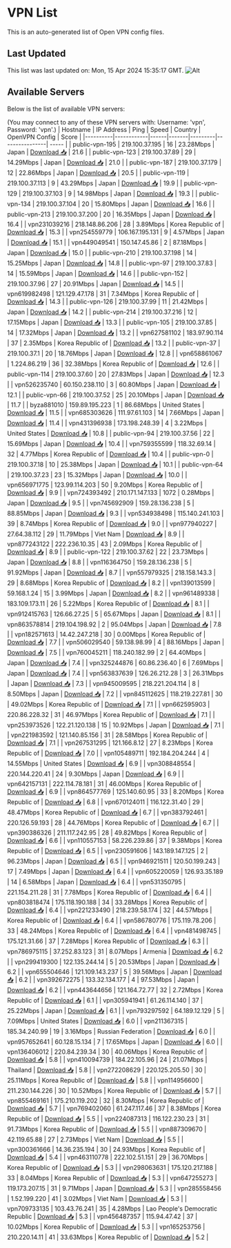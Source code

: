# VPN List

This is an auto-generated list of Open VPN config files.

## Last Updated

This list was last updated on: Mon, 15 Apr 2024 15:35:17 GMT.
![Alt](https://repobeats.axiom.co/api/embed/186b98318ef1479477931607c1ad7d823f12451f.svg "Repobeats analytics image")

## Available Servers

Below is the list of available VPN servers:

(You may connect to any of these VPN servers with: Username: 'vpn', Password: 'vpn'.)
| Hostname | IP Address | Ping | Speed | Country | OpenVPN Config | Score |
|----------|------------|------|-------|---------|----------------| ----- |
| public-vpn-195 | 219.100.37.195 | 16 | 23.28Mbps | Japan | [Download 📥](./configs/server_0_JP.ovpn) | 21.6 |
| public-vpn-123 | 219.100.37.89 | 29 | 14.29Mbps | Japan | [Download 📥](./configs/server_1_JP.ovpn) | 21.0 |
| public-vpn-187 | 219.100.37.179 | 12 | 22.86Mbps | Japan | [Download 📥](./configs/server_2_JP.ovpn) | 20.5 |
| public-vpn-119 | 219.100.37.113 | 9 | 43.29Mbps | Japan | [Download 📥](./configs/server_3_JP.ovpn) | 19.9 |
| public-vpn-129 | 219.100.37.103 | 9 | 14.98Mbps | Japan | [Download 📥](./configs/server_4_JP.ovpn) | 19.3 |
| public-vpn-134 | 219.100.37.104 | 20 | 15.80Mbps | Japan | [Download 📥](./configs/server_5_JP.ovpn) | 16.6 |
| public-vpn-213 | 219.100.37.200 | 20 | 16.35Mbps | Japan | [Download 📥](./configs/server_6_JP.ovpn) | 16.4 |
| vpn231039216 | 218.148.86.206 | 28 | 3.89Mbps | Korea Republic of | [Download 📥](./configs/server_7_KR.ovpn) | 15.3 |
| vpn254559779 | 106.167.195.131 | 9 | 4.57Mbps | Japan | [Download 📥](./configs/server_8_JP.ovpn) | 15.1 |
| vpn449049541 | 150.147.45.86 | 2 | 87.18Mbps | Japan | [Download 📥](./configs/server_9_JP.ovpn) | 15.0 |
| public-vpn-210 | 219.100.37.198 | 14 | 15.25Mbps | Japan | [Download 📥](./configs/server_10_JP.ovpn) | 14.8 |
| public-vpn-97 | 219.100.37.83 | 14 | 15.59Mbps | Japan | [Download 📥](./configs/server_11_JP.ovpn) | 14.6 |
| public-vpn-152 | 219.100.37.96 | 27 | 20.91Mbps | Japan | [Download 📥](./configs/server_12_JP.ovpn) | 14.5 |
| vpn619982498 | 121.129.47.178 | 31 | 7.34Mbps | Korea Republic of | [Download 📥](./configs/server_13_KR.ovpn) | 14.3 |
| public-vpn-126 | 219.100.37.99 | 11 | 21.42Mbps | Japan | [Download 📥](./configs/server_14_JP.ovpn) | 14.2 |
| public-vpn-214 | 219.100.37.216 | 12 | 17.15Mbps | Japan | [Download 📥](./configs/server_15_JP.ovpn) | 13.3 |
| public-vpn-105 | 219.100.37.85 | 14 | 17.32Mbps | Japan | [Download 📥](./configs/server_16_JP.ovpn) | 13.2 |
| vpn627581102 | 183.97.90.114 | 37 | 2.35Mbps | Korea Republic of | [Download 📥](./configs/server_17_KR.ovpn) | 13.2 |
| public-vpn-37 | 219.100.37.1 | 20 | 18.76Mbps | Japan | [Download 📥](./configs/server_18_JP.ovpn) | 12.8 |
| vpn658861067 | 1.224.86.219 | 36 | 32.38Mbps | Korea Republic of | [Download 📥](./configs/server_19_KR.ovpn) | 12.6 |
| public-vpn-114 | 219.100.37.60 | 20 | 27.83Mbps | Japan | [Download 📥](./configs/server_20_JP.ovpn) | 12.3 |
| vpn526235740 | 60.150.238.110 | 3 | 60.80Mbps | Japan | [Download 📥](./configs/server_21_JP.ovpn) | 12.1 |
| public-vpn-66 | 219.100.37.52 | 25 | 20.10Mbps | Japan | [Download 📥](./configs/server_22_JP.ovpn) | 11.7 |
| byza881010 | 159.89.195.223 | 1 | 86.68Mbps | United States | [Download 📥](./configs/server_23_US.ovpn) | 11.5 |
| vpn685303626 | 111.97.61.103 | 14 | 7.66Mbps | Japan | [Download 📥](./configs/server_24_JP.ovpn) | 11.4 |
| vpn431396938 | 173.198.248.39 | 4 | 3.22Mbps | United States | [Download 📥](./configs/server_25_US.ovpn) | 10.8 |
| public-vpn-94 | 219.100.37.56 | 22 | 15.69Mbps | Japan | [Download 📥](./configs/server_26_JP.ovpn) | 10.4 |
| vpn759355599 | 118.32.69.14 | 32 | 4.77Mbps | Korea Republic of | [Download 📥](./configs/server_27_KR.ovpn) | 10.4 |
| public-vpn-0 | 219.100.37.18 | 10 | 25.38Mbps | Japan | [Download 📥](./configs/server_28_JP.ovpn) | 10.1 |
| public-vpn-64 | 219.100.37.23 | 23 | 15.32Mbps | Japan | [Download 📥](./configs/server_29_JP.ovpn) | 10.0 |
| vpn656971775 | 123.99.114.203 | 50 | 9.20Mbps | Korea Republic of | [Download 📥](./configs/server_30_KR.ovpn) | 9.9 |
| vpn724393492 | 210.171.147.133 | 1072 | 0.28Mbps | Japan | [Download 📥](./configs/server_31_JP.ovpn) | 9.5 |
| vpn745692909 | 159.28.136.238 | 5 | 88.85Mbps | Japan | [Download 📥](./configs/server_32_JP.ovpn) | 9.3 |
| vpn534938498 | 115.140.241.103 | 39 | 8.74Mbps | Korea Republic of | [Download 📥](./configs/server_33_KR.ovpn) | 9.0 |
| vpn977940227 | 27.64.38.112 | 29 | 11.79Mbps | Viet Nam | [Download 📥](./configs/server_34_VN.ovpn) | 8.9 |
| vpn877243122 | 222.236.10.35 | 43 | 2.09Mbps | Korea Republic of | [Download 📥](./configs/server_35_KR.ovpn) | 8.9 |
| public-vpn-122 | 219.100.37.62 | 22 | 23.73Mbps | Japan | [Download 📥](./configs/server_36_JP.ovpn) | 8.8 |
| vpn116364750 | 159.28.136.238 | 5 | 91.92Mbps | Japan | [Download 📥](./configs/server_37_JP.ovpn) | 8.7 |
| vpn557979325 | 218.158.143.3 | 29 | 8.68Mbps | Korea Republic of | [Download 📥](./configs/server_38_KR.ovpn) | 8.2 |
| vpn139013599 | 59.168.1.24 | 15 | 3.99Mbps | Japan | [Download 📥](./configs/server_39_JP.ovpn) | 8.2 |
| vpn961489338 | 183.109.173.11 | 26 | 5.22Mbps | Korea Republic of | [Download 📥](./configs/server_40_KR.ovpn) | 8.1 |
| vpn912415763 | 126.66.27.25 | 5 | 65.67Mbps | Japan | [Download 📥](./configs/server_41_JP.ovpn) | 8.1 |
| vpn863578814 | 219.104.198.92 | 2 | 95.04Mbps | Japan | [Download 📥](./configs/server_42_JP.ovpn) | 7.8 |
| vpn182571613 | 14.42.247.218 | 30 | 0.00Mbps | Korea Republic of | [Download 📥](./configs/server_43_KR.ovpn) | 7.7 |
| vpn506029540 | 59.138.98.99 | 4 | 88.16Mbps | Japan | [Download 📥](./configs/server_44_JP.ovpn) | 7.5 |
| vpn760045211 | 118.240.182.99 | 2 | 64.40Mbps | Japan | [Download 📥](./configs/server_45_JP.ovpn) | 7.4 |
| vpn325244876 | 60.86.236.40 | 6 | 7.69Mbps | Japan | [Download 📥](./configs/server_46_JP.ovpn) | 7.4 |
| vpn563837639 | 126.26.212.28 | 3 | 26.31Mbps | Japan | [Download 📥](./configs/server_47_JP.ovpn) | 7.3 |
| vpn945009595 | 218.221.204.114 | 8 | 8.50Mbps | Japan | [Download 📥](./configs/server_48_JP.ovpn) | 7.2 |
| vpn845112625 | 118.219.227.81 | 30 | 49.02Mbps | Korea Republic of | [Download 📥](./configs/server_49_KR.ovpn) | 7.1 |
| vpn662595903 | 220.86.228.32 | 31 | 46.97Mbps | Korea Republic of | [Download 📥](./configs/server_50_KR.ovpn) | 7.1 |
| vpn253973526 | 122.21.120.138 | 15 | 10.92Mbps | Japan | [Download 📥](./configs/server_51_JP.ovpn) | 7.1 |
| vpn221983592 | 121.140.85.156 | 31 | 28.58Mbps | Korea Republic of | [Download 📥](./configs/server_52_KR.ovpn) | 7.1 |
| vpn267531295 | 121.166.8.12 | 27 | 8.23Mbps | Korea Republic of | [Download 📥](./configs/server_53_KR.ovpn) | 7.0 |
| vpn105489711 | 192.184.204.244 | 4 | 14.55Mbps | United States | [Download 📥](./configs/server_54_US.ovpn) | 6.9 |
| vpn308848554 | 220.144.220.41 | 24 | 9.30Mbps | Japan | [Download 📥](./configs/server_55_JP.ovpn) | 6.9 |
| vpn642157131 | 222.114.78.181 | 31 | 46.00Mbps | Korea Republic of | [Download 📥](./configs/server_56_KR.ovpn) | 6.9 |
| vpn864577769 | 125.140.60.95 | 33 | 8.20Mbps | Korea Republic of | [Download 📥](./configs/server_57_KR.ovpn) | 6.8 |
| vpn670124011 | 116.122.31.40 | 29 | 48.47Mbps | Korea Republic of | [Download 📥](./configs/server_58_KR.ovpn) | 6.7 |
| vpn383792461 | 220.126.59.193 | 28 | 44.76Mbps | Korea Republic of | [Download 📥](./configs/server_59_KR.ovpn) | 6.7 |
| vpn390386326 | 211.117.242.95 | 28 | 49.82Mbps | Korea Republic of | [Download 📥](./configs/server_60_KR.ovpn) | 6.6 |
| vpn110557153 | 58.226.239.86 | 37 | 9.38Mbps | Korea Republic of | [Download 📥](./configs/server_61_KR.ovpn) | 6.5 |
| vpn230591606 | 143.189.147.125 | 2 | 96.23Mbps | Japan | [Download 📥](./configs/server_62_JP.ovpn) | 6.5 |
| vpn946921511 | 120.50.199.243 | 17 | 7.49Mbps | Japan | [Download 📥](./configs/server_63_JP.ovpn) | 6.4 |
| vpn605220059 | 126.93.35.189 | 14 | 6.58Mbps | Japan | [Download 📥](./configs/server_64_JP.ovpn) | 6.4 |
| vpn531350795 | 221.154.211.28 | 31 | 7.78Mbps | Korea Republic of | [Download 📥](./configs/server_65_KR.ovpn) | 6.4 |
| vpn803818474 | 175.118.190.188 | 34 | 33.28Mbps | Korea Republic of | [Download 📥](./configs/server_66_KR.ovpn) | 6.4 |
| vpn221233490 | 218.239.58.174 | 32 | 44.57Mbps | Korea Republic of | [Download 📥](./configs/server_67_KR.ovpn) | 6.4 |
| vpn586780776 | 175.119.78.206 | 33 | 48.24Mbps | Korea Republic of | [Download 📥](./configs/server_68_KR.ovpn) | 6.4 |
| vpn481498745 | 175.121.31.66 | 37 | 7.28Mbps | Korea Republic of | [Download 📥](./configs/server_69_KR.ovpn) | 6.3 |
| vpn786975115 | 37.252.83.123 | 31 | 8.07Mbps | Armenia | [Download 📥](./configs/server_70_AM.ovpn) | 6.2 |
| vpn299419300 | 122.135.244.14 | 5 | 20.53Mbps | Japan | [Download 📥](./configs/server_71_JP.ovpn) | 6.2 |
| vpn655504646 | 121.109.143.237 | 5 | 39.56Mbps | Japan | [Download 📥](./configs/server_72_JP.ovpn) | 6.2 |
| vpn392672275 | 133.32.134.177 | 4 | 97.53Mbps | Japan | [Download 📥](./configs/server_73_JP.ovpn) | 6.2 |
| vpn443644656 | 121.164.72.77 | 32 | 2.72Mbps | Korea Republic of | [Download 📥](./configs/server_74_KR.ovpn) | 6.1 |
| vpn305941941 | 61.26.114.140 | 37 | 25.22Mbps | Japan | [Download 📥](./configs/server_75_JP.ovpn) | 6.1 |
| vpn793297592 | 64.189.12.129 | 5 | 7.09Mbps | United States | [Download 📥](./configs/server_76_US.ovpn) | 6.0 |
| vpn211367315 | 185.34.240.99 | 19 | 3.16Mbps | Russian Federation | [Download 📥](./configs/server_77_RU.ovpn) | 6.0 |
| vpn957652641 | 60.128.15.134 | 7 | 17.65Mbps | Japan | [Download 📥](./configs/server_78_JP.ovpn) | 6.0 |
| vpn136406012 | 220.84.239.34 | 30 | 40.06Mbps | Korea Republic of | [Download 📥](./configs/server_79_KR.ovpn) | 5.8 |
| vpn410094739 | 184.22.105.96 | 24 | 21.07Mbps | Thailand | [Download 📥](./configs/server_80_TH.ovpn) | 5.8 |
| vpn272208629 | 220.125.205.50 | 30 | 25.11Mbps | Korea Republic of | [Download 📥](./configs/server_81_KR.ovpn) | 5.8 |
| vpn114956600 | 211.230.144.226 | 30 | 10.52Mbps | Korea Republic of | [Download 📥](./configs/server_82_KR.ovpn) | 5.7 |
| vpn855469161 | 175.210.119.202 | 32 | 8.30Mbps | Korea Republic of | [Download 📥](./configs/server_83_KR.ovpn) | 5.7 |
| vpn769402060 | 61.247.117.46 | 37 | 8.38Mbps | Korea Republic of | [Download 📥](./configs/server_84_KR.ovpn) | 5.5 |
| vpn224087313 | 116.122.230.23 | 31 | 91.73Mbps | Korea Republic of | [Download 📥](./configs/server_85_KR.ovpn) | 5.5 |
| vpn887309670 | 42.119.65.88 | 27 | 2.73Mbps | Viet Nam | [Download 📥](./configs/server_86_VN.ovpn) | 5.5 |
| vpn300361666 | 14.36.235.194 | 30 | 24.93Mbps | Korea Republic of | [Download 📥](./configs/server_87_KR.ovpn) | 5.4 |
| vpn463110778 | 222.102.51.151 | 29 | 36.70Mbps | Korea Republic of | [Download 📥](./configs/server_88_KR.ovpn) | 5.3 |
| vpn298063631 | 175.120.217.188 | 33 | 8.04Mbps | Korea Republic of | [Download 📥](./configs/server_89_KR.ovpn) | 5.3 |
| vpn647255273 | 119.173.207.15 | 31 | 9.71Mbps | Japan | [Download 📥](./configs/server_90_JP.ovpn) | 5.3 |
| vpn285558456 | 1.52.199.220 | 41 | 3.02Mbps | Viet Nam | [Download 📥](./configs/server_91_VN.ovpn) | 5.3 |
| vpn709733135 | 103.43.76.241 | 35 | 4.28Mbps | Lao People's Democratic Republic | [Download 📥](./configs/server_92_LA.ovpn) | 5.3 |
| vpn456487357 | 115.94.47.42 | 37 | 10.02Mbps | Korea Republic of | [Download 📥](./configs/server_93_KR.ovpn) | 5.3 |
| vpn165253756 | 210.220.14.11 | 41 | 33.63Mbps | Korea Republic of | [Download 📥](./configs/server_94_KR.ovpn) | 5.2 |
